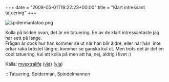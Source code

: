 +++
date = "2008-05-01T19:22:23+00:00"
title = "Klart intressant tatuering"
+++

![spidermantatoo.png][1]

Kolla på bilden ovan, det är en tatuering. En av de klart intressantaste jag har sett på länge.  
Frågan är dock hur han kommer se ut när han blir äldre, eller när han  inte orkar raka bröstet längre, kommer se ganska kul ut. Men trots det är det en cool tatuering, kul att kolla på men att ha, nej, aldrig i livet :) 

Källa: [myextralife][2] ([via][3]) ([via][4])[  
][2]

:: Tatuering, Spiderman, Spindelmannen

<small></small>

 [1]: http://cdn.junkpile.se/2008/05/spidermantatoo.png
 [2]: http://www.myextralife.com/?p=8239
 [3]: http://www.geekologie.com/2008/04/wicked_spider_man_tattoo_lacks.php
 [4]: http://www.emptees.com/posts/1730-craziest-tatoo-i-ve-seen

